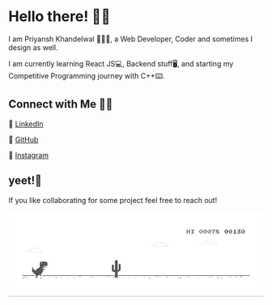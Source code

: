 # Hello there! 👋🏻

I am Priyansh Khandelwal 🙋🏻‍♂️, a Web Developer, Coder and sometimes I design as well.

I am currently learning React JS💻, Backend stuff🖥, and starting my Competitive Programming journey with C++⌨. 

## Connect with Me 🤝🏻

🎇 [LinkedIn](https://www.linkedin.com/in/priyansh-khandelwal-34867b188/)
 
🎇 [GitHub](https://github.com/priyanshk20)
 
🎇 [Instagram](https://www.instagram.com/ipriyanshk/)

## yeet!🎊
If you like collaborating for some project feel free to reach out! 

 ![Dino](https://raw.githubusercontent.com/priyanshk20/priyanshk20/master/dino.gif)
 

